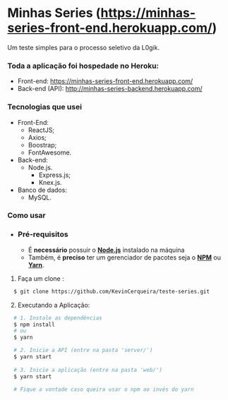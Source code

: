 # Minhas Series **(https://minhas-series-front-end.herokuapp.com/)**
Um teste simples para o processo seletivo da L0gik.
### Toda a aplicação foi hospedade no Heroku:
- Front-end: https://minhas-series-front-end.herokuapp.com/
- Back-end (API): http://minhas-series-backend.herokuapp.com/ 
### Tecnologias que usei
- Front-End:
  - ReactJS;
  - Axios;
  - Boostrap;
  - FontAwesome.
- Back-end:
  - Node.js.
    - Express.js;
    - Knex.js.
 - Banco de dados:
   - MySQL.
### Como usar
- ### **Pré-requisitos**

  - É **necessário** possuir o **[Node.js](https://nodejs.org/en/)** instalado na máquina
  - Também, é **preciso** ter um gerenciador de pacotes seja o **[NPM](https://www.npmjs.com/)** ou **[Yarn](https://yarnpkg.com/)**.

1. Faça um clone :

```sh
  $ git clone https://github.com/KevinCerqueira/teste-series.git
```

2. Executando a Aplicação:

```sh
  # 1. Instale as dependências
  $ npm install
  # ou
  $ yarn

  # 2. Inicie a API (entre na pasta 'server/')
  $ yarn start
  
  # 3. Inicie a aplicação (entre na pasta 'web/')
  $ yarn start
  
  # Fique a vontade caso queira usar o npm ao invés do yarn
```
